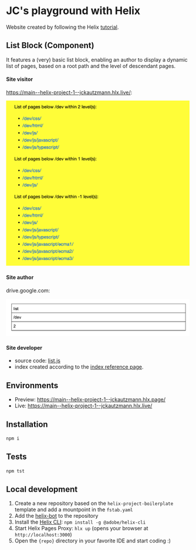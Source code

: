 # JC's playground with Helix

Website created by following the Helix [tutorial](https://www.hlx.live/developer/tutorial).

## List Block (Component)

It features a (very) basic list block, enabling an author to display a dynamic list of pages, based on a root path and the level of descendant pages.  

#### Site visitor

https://main--helix-project-1--jckautzmann.hlx.live/:

<img src="list_web.png" alt="page list on a web page" width="500"/>

#### Site author

drive.google.com:

<img src="list_author.png" alt="Google docs list definition" width="500"/>

#### Site developer

* source code: [list.js](blocks/list/list.js)
* index created according to the [index reference page](https://www.hlx.live/developer/indexing).

## Environments
- Preview: https://main--helix-project-1--jckautzmann.hlx.page/
- Live: https://main--helix-project-1--jckautzmann.hlx.live/

## Installation

```sh
npm i
```

## Tests

```sh
npm tst
```

## Local development

1. Create a new repository based on the `helix-project-boilerplate` template and add a mountpoint in the `fstab.yaml`
1. Add the [helix-bot](https://github.com/apps/helix-bot) to the repository
1. Install the [Helix CLI](https://github.com/adobe/helix-cli): `npm install -g @adobe/helix-cli`
1. Start Helix Pages Proxy: `hlx up` (opens your browser at `http://localhost:3000`)
1. Open the `{repo}` directory in your favorite IDE and start coding :)
